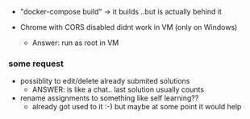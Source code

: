 

- "docker-compose build" -> it builds ..but is actually behind it

- Chrome with CORS disabled didnt work in VM (only on Windows)
    - Answer: run as root in VM


### some request
- possiblity to edit/delete already submited solutions
    - ANSWER: is like a chat.. last solution usually counts
- rename assignments to something like self learning??
    - already got used to it :-) but maybe at some point it would help